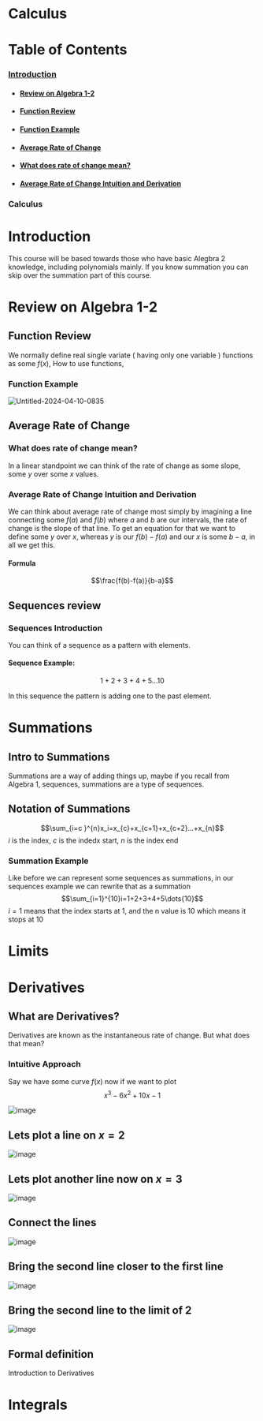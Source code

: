 # Calculus
# Table of Contents
### [Introduction](#introduction)

- #### [Review on Algebra 1-2](#review-on-algebra-1-2)

- #### [Function Review](#function-review)

- #### [Function Example](#function-example)

- #### [Average Rate of Change](#average-rate-of-change)

- #### [What does rate of change mean?](#what-does-rate-of-change-mean)

- #### [Average Rate of Change Intuition and Derivation](#average-rate-of-change-intuition-and-derivation)
### Calculus
# Introduction
This course will be based towards those who have basic Alegbra 2 knowledge, including polynomials mainly. 
If you know summation you can skip over the summation part of this course. 
# Review on Algebra 1-2
## Function Review
We normally define real single variate ( having only one variable ) functions as some $f(x)$, How to use functions,
### Function Example
![Untitled-2024-04-10-0835](https://github.com/PolyMathTogether/ObsidianPolyMath/assets/93007463/5ce0d0a8-9054-4709-ad74-a3145c7572b0)
## Average Rate of Change
### What does rate of change mean? 
In a linear standpoint we can think of the rate of change as some slope, some $y$ over some $x$ values. 
### Average Rate of Change Intuition and Derivation 
We can think about average rate of change most simply by imagining a line connecting some $f(a)$ and $f(b)$ where $a$ and $b$ are our intervals, the rate of change is the slope of that line. To get an equation for that we want to define some $y$ over $x$, whereas $y$ is our $f(b)-f(a)$ and our $x$ is some $b-a$, in all we get this.
#### Formula
$$\frac{f(b)-f(a)}{b-a}$$
## Sequences review
### Sequences Introduction
You can think of a sequence as a pattern with elements. 
#### Sequence Example: 
$$1+2+3+4+5\dots{10}$$ 

In this sequence the pattern is adding one to the past element.
# Summations
## Intro to Summations
Summations are a way of adding things up, maybe if you recall from Algebra 1, sequences, summations are a type of sequences.
## Notation of Summations
$$\sum_{i=c }^{n}x_i=x_{c}+x_{c+1}+x_{c+2}...+x_{n}$$
$i$ is the index, $c$ is the indedx start, $n$ is the index end
### Summation Example
Like before we can represent some sequences as summations, in our sequences example we can rewrite that as a summation
$$\sum_{i=1}^{10}i=1+2+3+4+5\dots{10}$$
$i=1$ means that the index starts at $1$, and the n value is $10$ which means it stops at $10$
# Limits

# Derivatives
## What are Derivatives?
Derivatives are known as the instantaneous rate of change. But what does that mean? 
### Intuitive Approach
Say we have some curve $f(x)$ now if we want to plot $$x^{3}-6x^{2}+10x-1$$

![image](https://github.com/PolyMathTogether/ObsidianPolyMath/assets/93007463/b629a0f8-3363-41d8-a06f-b4637fe63fff)

## Lets plot a line on $x=2$

![image](https://github.com/PolyMathTogether/ObsidianPolyMath/assets/93007463/e2866e4f-9226-4006-9fc5-f6267046dfd2)

## Lets plot another line now on $x=3$

![image](https://github.com/PolyMathTogether/ObsidianPolyMath/assets/93007463/a3d6972d-82f7-4a8e-b118-87d655d8cb39)

## Connect the lines

![image](https://github.com/PolyMathTogether/ObsidianPolyMath/assets/93007463/46628379-0fad-40c5-bae6-5a823fc7e8e4)

## Bring the second line closer to the  first line 

![image](https://github.com/PolyMathTogether/ObsidianPolyMath/assets/93007463/0dcb2577-9e49-4da4-8012-2bb6a354c0b3)

## Bring the  second line to the limit of 2

![image](https://github.com/PolyMathTogether/ObsidianPolyMath/assets/93007463/611b093a-b8f6-4af1-b274-dca8524e3e7e)







## Formal definition
Introduction to Derivatives
# Integrals
